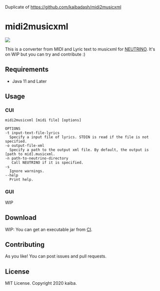
Duplicate of https://github.com/kaibadash/midi2musicxml



# midi2musicxml
![](https://github.com/kaibadash/midi2musicxml/workflows/build/badge.svg)

This is a converter from MIDI and Lyric text to musicxml for [NEUTRINO](https://n3utrino.work/).
It's on WIP but you can try and contribute :)

## Requirements

- Java 11 and Later

## Usage

### CUI

```
midi2musicxml [midi file] [options]

OPTIONS
-t input-text-file-lyrics
  Specify a input file of lyrics. STDIN is read if the file is not specified.
-o output-file-xml
  Specify a path to the output xml file. By default, the output is [path to mid].musicxml.
-n path-to-neutrino-directory
   Call NEUTRINO if it is specified.
-s
  Ignore warnings.
--help
  Print help.
```

### GUI

WIP

## Download

WIP: You can get an executable jar from [CI](https://github.com/kaibadash/midi2musicxml/actions?query=workflow%3Apackage).

## Contributing

As you like!
You can post issues and pull requests.

## License

MIT License. Copyright 2020 kaiba.
